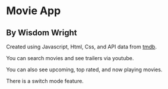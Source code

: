 # Movie App

## By Wisdom Wright

Created using Javascript, Html, Css, and API data from [tmdb](https://www.themoviedb.org/).

You can search movies and see trailers via youtube. 

You can also see upcoming, top rated, and now playing movies.

There is a switch mode feature.
